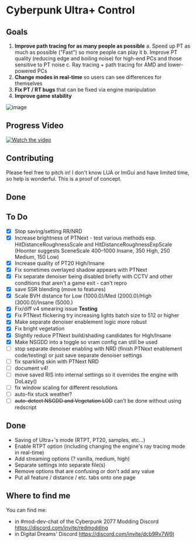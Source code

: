 # Cyberpunk Ultra+ Control

## Goals
1. **Improve path tracing for as many people as possible**
  a. Speed up PT as much as possible ("Fast") so more people can play it
  b. Improve PT quality (reducing edge and boiling noise) for high-end PCs and those sensitive to PT noise
  c. Ray tracing + path tracing for AMD and lower-powered PCs
3. **Change modes in real-time** so users can see differences for themselves
4. **Fix PT / RT bugs** that can be fixed via engine manipulation
5. **Improve game stability**

![image](https://github.com/sammilucia/cyberpunk-ultra-plus/assets/3295286/a815f4b9-534d-4a2a-a2dc-b48feed671f6)

## Progress Video

[![Watch the video](https://img.youtube.com/vi/upY_oe_SJHQ/default.jpg)](https://youtu.be/upY_oe_SJHQ)

## Contributing

Please feel free to pitch in! I don't know LUA or ImGui and have limited time, so help is wonderful. This is a proof of concept.

## Done

## To Do
- [x] Stop saving/setting RR/NRD
- [x] Increase brightness of PTNext - test various methods esp. HitDistanceRoughnessScale and HitDistanceRoughnessExpScale (Hoonter suggests SceneScale  400–1000 Insane, 350 High, 250 Medium, 150 Low)
- [x] Increase quality of PT20 High/Insane
- [x] Fix sometimes overlayed shadow appears with PTNext
- [x] Fix separate denoiser being disabled briefly with CCTV and other conditions that aren't a game exit - can't repro
- [x] save SSR blending (move to features)
- [x] Scale BVH distance for Low (1000.0)/Med (2000.0)/High (3000.0)/Insane (5000.)
- [x] Fix/diff v4 smearing issue **Testing**
- [x] Fix PTNext flickering try increasing lights batch size to 512 or higher
- [x] Make separate denoiser enablement logic more robust
- [x] Fix bright vegetation
- [x] Slightly reduce PTNext build/shading candidates for High/Insane
- [x] Make NSGDD into a toggle so vram config can still be used
- [ ] stop separate denoiser enabling with NRD (finish PTNext enablement code/testing) or just save separate denoiser settings
- [ ] fix sparkling skin with PTNext NRD
- [ ] document v4!
- [ ] move saved RIS into internal settings so it overrides the engine with DoLazy()
- [ ] fix window scaling for different resolutions
- [ ] auto-fix stuck weather?
- [ ] ~~auto-detect NSGDD and Vegetation LOD~~ can't be done without using redscript

## Done
- Saving of Ultra+'s mode (RTPT, PT20, samples, etc...)
- Enable RTPT option (including changing the engine's ray tracing mode in real-time)
- Add streaming options (? vanilla, medium, high)
- Separate settings into separate file(s)
- Remove options that are confusing or don't add any value
- Put all feature / distance / etc. tabs onto one page

## Where to find me

You can find me:
- in #mod-dev-chat of the Cyberpunk 2077 Modding Discord https://discord.com/invite/redmodding
- in Digital Dreams' Discord https://discord.com/invite/dcb9Rv7W6t
